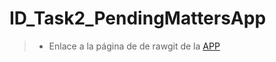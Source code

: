 # ID_Task2_PendingMattersApp
> * Enlace a la página de de rawgit de la  [APP](https://MariaAdrover/ID_Task2_PendingMattersApp/master/index.html.github.io)
